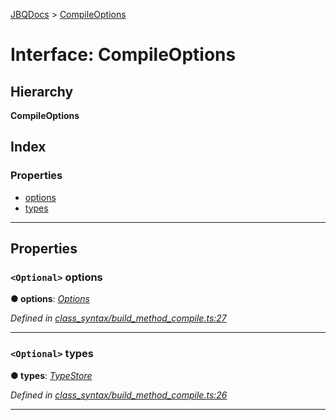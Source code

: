 [JBQDocs](../README.md) > [CompileOptions](../interfaces/compileoptions.md)

# Interface: CompileOptions

## Hierarchy

**CompileOptions**

## Index

### Properties

* [options](compileoptions.md#options)
* [types](compileoptions.md#types)

---

## Properties

<a id="options"></a>

### `<Optional>` options

**● options**: *[Options](options.md)*

*Defined in [class_syntax/build_method_compile.ts:27](https://github.com/krnik/vjs-validator/blob/0be452f/src/class_syntax/build_method_compile.ts#L27)*

___
<a id="types"></a>

### `<Optional>` types

**● types**: *[TypeStore](../classes/typestore.md)*

*Defined in [class_syntax/build_method_compile.ts:26](https://github.com/krnik/vjs-validator/blob/0be452f/src/class_syntax/build_method_compile.ts#L26)*

___


